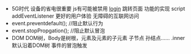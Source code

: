 - 5G时代 设备的省电很重要  js有可能被禁用
  <a href="/login">login</a>  跳转页面  功能的实现
  script  addEventListener    更好的用户体验
  无障碍的互联网访问
- event.preventdefault(); //阻止默认行为
- event.stopPropgation(); //阻止默认冒泡
- DOM DOM树，Body是树根，元素及元素的子元素 子节点 孙结点......
  .inner 默认沿着DOM树 事件的冒泡触发